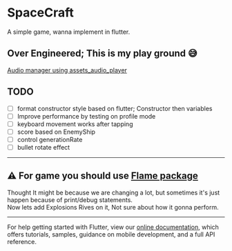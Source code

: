 # SpaceCraft

A simple game, wanna implement in flutter.

## Over Engineered; This is my play ground 😅

[Audio manager using assets_audio_player](https://pub.dev/packages/assets_audio_player/example)

## TODO
- [ ] format constructor style based on flutter; Constructor then variables
- [ ] Improve performance by testing on profile mode
- [ ] keyboard movement works after tapping
- [ ] score based on EnemyShip
- [ ] control generationRate
- [ ] bullet rotate effect

---

## ⚠ For game you should use [Flame package](https://pub.dev/packages/flame)

<!-- ## ⚠ Debugging is Much laggy, avoid debug statements on forEach loop -->

Thought It might be because we are changing a lot, but sometimes it's just happen because of print/debug statements.  
Now lets add Explosions Rives on it, Not sure about how it gonna perform.

---

For help getting started with Flutter, view our
[online documentation](https://flutter.dev/docs), which offers tutorials,
samples, guidance on mobile development, and a full API reference.
